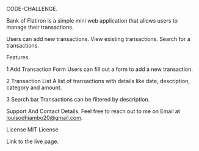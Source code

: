 CODE-CHALLENGE.

Bank of Flatiron is a simple mini web application that allows users to manage their transactions.

Users can add new transactions.
View existing transactions.
Search for a transactions.

Features

1 Add Transaction Form
Users can fill out a form to add a new transaction.

2 Transaction List
A list of transactions with details like date, description, category and amount. 

3 Search bar
Transactions can be filtered by description.


Support And Contact Details.
Feel free to reach out to me on Email at louisodhiambo20@gmail.com.

License
MIT License


Link to the live page.